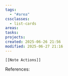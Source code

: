 ```yaml
---
tags:
  - "#area"
cssclasses:
  - list-cards
areas: 
tasks: 
projects: 
created: 2025-06-26 21:56
modified: 2025-06-27 21:16
---
```

```meta-bind-embed
[[Note Actions]]
```







References: 